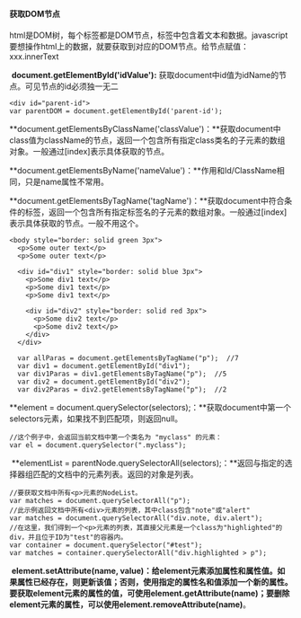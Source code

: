 #### 获取DOM节点

​		html是DOM树，每个标签都是DOM节点，标签中包含着文本和数据。javascript要想操作html上的数据，就要获取到对应的DOM节点。给节点赋值：xxx.innerText

​	**document.getElementById('idValue'):** 获取document中id值为idName的节点。可见节点的id必须独一无二

```
<div id="parent-id">
var parentDOM = document.getElementById('parent-id');
```

​	**document.getElementsByClassName('classValue')：**获取document中class值为className的节点，返回一个包含所有指定class类名的子元素的数组对象。一般通过[index]表示具体获取的节点。

​	**document.getElementsByName('nameValue')：**作用和Id/ClassName相同，只是name属性不常用。

​	**document.getElementsByTagName('tagName')：**获取document中符合条件的标签，返回一个包含所有指定标签名的子元素的数组对象。一般通过[index]表示具体获取的节点。一般不用这个。

```
<body style="border: solid green 3px">
  <p>Some outer text</p>
  <p>Some outer text</p>

  <div id="div1" style="border: solid blue 3px">
    <p>Some div1 text</p>
    <p>Some div1 text</p>
    <p>Some div1 text</p>

    <div id="div2" style="border: solid red 3px">
      <p>Some div2 text</p>
      <p>Some div2 text</p>
    </div>
  </div>
  
  var allParas = document.getElementsByTagName("p");  //7
  var div1 = document.getElementById("div1");
  var div1Paras = div1.getElementsByTagName("p");  //5
  var div2 = document.getElementById("div2");
  var div2Paras = div2.getElementsByTagName("p");  //2
```

   **element = document.querySelector(selectors);：**获取document中第一个selectors元素，如果找不到匹配项，则返回null。

```
//这个例子中，会返回当前文档中第一个类名为 "myclass" 的元素：
var el = document.querySelector(".myclass");
```

​	**elementList = parentNode.querySelectorAll(selectors);：**返回与指定的选择器组匹配的文档中的元素列表。返回的对象是列表。

```
//要获取文档中所有<p>元素的NodeList。
var matches = document.querySelectorAll("p");
//此示例返回文档中所有<div>元素的列表，其中class包含"note"或"alert"
var matches = document.querySelectorAll("div.note, div.alert");
//在这里，我们得到一个<p>元素的列表，其直接父元素是一个class为"highlighted"的div，并且位于ID为"test"的容器内。
var container = document.querySelector("#test");
var matches = container.querySelectorAll("div.highlighted > p");
```

​	**element.setAttribute(name, value)：**给element元素添加属性和属性值。如果属性已经存在，则更新该值；否则，使用指定的属性名和值添加一个新的属性。要获取element元素的属性的值，可使用**element.getAttribute(name)；**要删除element元素的属性，可以使用**element.removeAttribute(name)**。